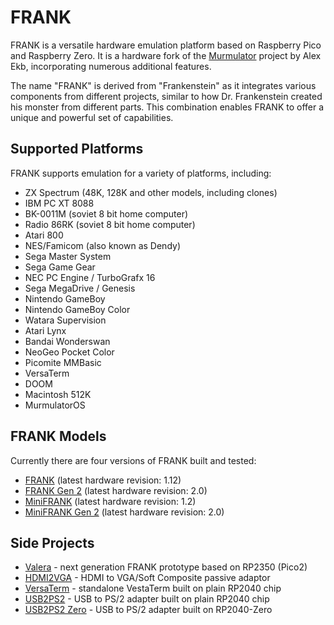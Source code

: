 # FRANK

FRANK is a versatile hardware emulation platform based on Raspberry Pico and Raspberry Zero. It is a hardware fork of the [Murmulator](https://murmulator.ru/) project by Alex Ekb, incorporating numerous additional features.

The name "FRANK" is derived from "Frankenstein" as it integrates various components from different projects, similar to how Dr. Frankenstein created his monster from different parts. This combination enables FRANK to offer a unique and powerful set of capabilities.

## Supported Platforms

FRANK supports emulation for a variety of platforms, including:

* ZX Spectrum (48K, 128K and other models, including clones)
* IBM PC XT 8088
* BK-0011М (soviet 8 bit home computer)
* Radio 86RK (soviet 8 bit home computer)
* Atari 800
* NES/Famicom (also known as Dendy)
* Sega Master System
* Sega Game Gear
* NEC PC Engine / TurboGrafx 16
* Sega MegaDrive / Genesis
* Nintendo GameBoy
* Nintendo GameBoy Color
* Watara Supervision
* Atari Lynx
* Bandai Wonderswan
* NeoGeo Pocket Color
* Picomite MMBasic
* VersaTerm
* DOOM
* Macintosh 512K
* MurmulatorOS

## FRANK Models

Currently there are four versions of FRANK built and tested:

* [FRANK](https://github.com/xtremespb/frank/tree/frank_rev1) (latest hardware revision: 1.12)
* [FRANK Gen 2](https://github.com/xtremespb/frank/tree/frank_rev1) (latest hardware revision: 2.0)
* [MiniFRANK](https://github.com/xtremespb/frank/tree/minifrank_rev1) (latest hardware revision: 1.2)
* [MiniFRANK Gen 2](https://github.com/xtremespb/frank/tree/minifrank_rev2) (latest hardware revision: 2.0)

## Side Projects

* [Valera](https://github.com/xtremespb/valera) - next generation FRANK prototype based on RP2350 (Pico2)
* [HDMI2VGA](https://github.com/xtremespb/hdmi2vga) - HDMI to VGA/Soft Composite passive adaptor
* [VersaTerm](https://github.com/xtremespb/versa) - standalone VestaTerm built on plain RP2040 chip
* [USB2PS2](https://github.com/xtremespb/usb2ps2) - USB to PS/2 adapter built on plain RP2040 chip
* [USB2PS2 Zero](https://github.com/xtremespb/usb2ps2-zero) - USB to PS/2 adapter built on RP2040-Zero